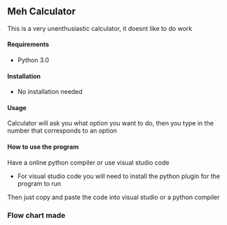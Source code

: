 ## Meh Calculator
This is a very unenthusiastic calculator, it doesnt like to do work

#### Requirements
* Python 3.0

#### Installation
* No installation needed

#### Usage 
Calculator will ask you what option you want to do, then you type in the number that corresponds to an option

#### How to use the program
Have a online python compiler or use visual studio code
 * For visual studio code you will need to install the python plugin for the program to run

Then just copy and paste the code into visual studio or a python compiler

### Flow chart made
